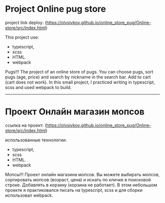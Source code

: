 # Project Online pug store

project link deploy: (https://olvsivkov.github.io/online_store_pug/Online-store/src/index.html)

This project use: 
 - typescript, 
 - scss
 - HTML.
 - webpack

Pugs!!! The project of an online store of pugs. You can choose pugs, sort pugs (age, price) and search by nickname in the search bar. Add to cart (cart does not work). In this small project, I practiced writing in typescript, scss and used webpack to build.
_________________________________________________________________________

# Проект Онлайн магазин мопсов

ссылка на проект: (https://olvsivkov.github.io/online_store_pug/Online-store/src/index.html)

использованные технологии: 
 - typescript, 
 - scss
 - HTML.
 - webpack

Мопсы!!! Проект онлайн магазина мопсов. Вы можете выбирать мопсов, сортировать мопсов (возраст, цена) и искать по кличке в поисковой строке. Добавлять в корзину (корзина не работает). В этом небольшом проекте я практиковался писать на typescript, scss и для сборки использовал webpack.
